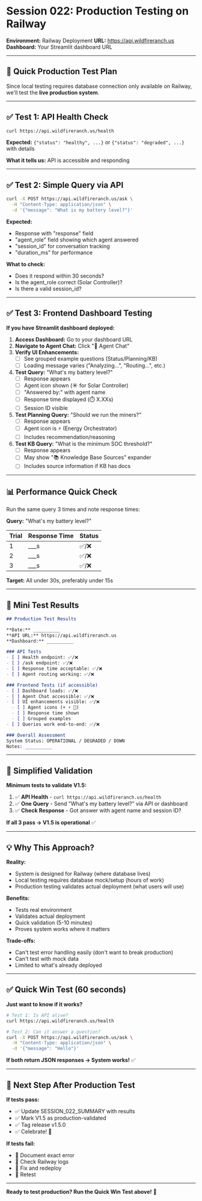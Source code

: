 # Session 022: Production Testing on Railway

**Environment:** Railway Deployment
**URL:** https://api.wildfireranch.us
**Dashboard:** Your Streamlit dashboard URL

---

## 🎯 Quick Production Test Plan

Since local testing requires database connection only available on Railway, we'll test the **live production system**.

---

## ✅ Test 1: API Health Check

```bash
curl https://api.wildfireranch.us/health
```

**Expected:** `{"status": "healthy", ...}` or `{"status": "degraded", ...}` with details

**What it tells us:** API is accessible and responding

---

## ✅ Test 2: Simple Query via API

```bash
curl -X POST https://api.wildfireranch.us/ask \
  -H "Content-Type: application/json" \
  -d '{"message": "What is my battery level?"}'
```

**Expected:**
- Response with "response" field
- "agent_role" field showing which agent answered
- "session_id" for conversation tracking
- "duration_ms" for performance

**What to check:**
- Does it respond within 30 seconds?
- Is the agent_role correct (Solar Controller)?
- Is there a valid session_id?

---

## ✅ Test 3: Frontend Dashboard Testing

**If you have Streamlit dashboard deployed:**

1. **Access Dashboard:** Go to your dashboard URL
2. **Navigate to Agent Chat:** Click "🤖 Agent Chat"
3. **Verify UI Enhancements:**
   - [ ] See grouped example questions (Status/Planning/KB)
   - [ ] Loading message varies ("Analyzing...", "Routing...", etc.)

4. **Test Query:** "What's my battery level?"
   - [ ] Response appears
   - [ ] Agent icon shown (☀️ for Solar Controller)
   - [ ] "Answered by:" with agent name
   - [ ] Response time displayed (⏱️ X.XXs)
   - [ ] Session ID visible

5. **Test Planning Query:** "Should we run the miners?"
   - [ ] Response appears
   - [ ] Agent icon is ⚡ (Energy Orchestrator)
   - [ ] Includes recommendation/reasoning

6. **Test KB Query:** "What is the minimum SOC threshold?"
   - [ ] Response appears
   - [ ] May show "📚 Knowledge Base Sources" expander
   - [ ] Includes source information if KB has docs

---

## 📊 Performance Quick Check

Run the same query 3 times and note response times:

**Query:** "What's my battery level?"

| Trial | Response Time | Status |
|-------|---------------|--------|
| 1 | ___s | ✅/❌ |
| 2 | ___s | ✅/❌ |
| 3 | ___s | ✅/❌ |

**Target:** All under 30s, preferably under 15s

---

## 🎯 Mini Test Results

```markdown
## Production Test Results

**Date:** __________
**API URL:** https://api.wildfireranch.us
**Dashboard:** __________

### API Tests
- [ ] Health endpoint: ✅/❌
- [ ] /ask endpoint: ✅/❌
- [ ] Response time acceptable: ✅/❌
- [ ] Agent routing working: ✅/❌

### Frontend Tests (if accessible)
- [ ] Dashboard loads: ✅/❌
- [ ] Agent Chat accessible: ✅/❌
- [ ] UI enhancements visible: ✅/❌
  - [ ] Agent icons (☀️ ⚡ 🎯)
  - [ ] Response time shown
  - [ ] Grouped examples
- [ ] Queries work end-to-end: ✅/❌

### Overall Assessment
System Status: OPERATIONAL / DEGRADED / DOWN
Notes: __________
```

---

## 🚀 Simplified Validation

**Minimum tests to validate V1.5:**

1. ✅ **API Health** - `curl https://api.wildfireranch.us/health`
2. ✅ **One Query** - Send "What's my battery level?" via API or dashboard
3. ✅ **Check Response** - Got answer with agent name and session ID?

**If all 3 pass → V1.5 is operational** ✅

---

## 💡 Why This Approach?

**Reality:**
- System is designed for Railway (where database lives)
- Local testing requires database mock/setup (hours of work)
- Production testing validates actual deployment (what users will use)

**Benefits:**
- Tests real environment
- Validates actual deployment
- Quick validation (5-10 minutes)
- Proves system works where it matters

**Trade-offs:**
- Can't test error handling easily (don't want to break production)
- Can't test with mock data
- Limited to what's already deployed

---

## ✅ Quick Win Test (60 seconds)

**Just want to know if it works?**

```bash
# Test 1: Is API alive?
curl https://api.wildfireranch.us/health

# Test 2: Can it answer a question?
curl -X POST https://api.wildfireranch.us/ask \
  -H "Content-Type: application/json" \
  -d '{"message": "Hello"}'
```

**If both return JSON responses → System works!** ✅

---

## 🎯 Next Step After Production Test

**If tests pass:**
- ✅ Update SESSION_022_SUMMARY with results
- ✅ Mark V1.5 as production-validated
- ✅ Tag release v1.5.0
- ✅ Celebrate! 🎉

**If tests fail:**
- 📝 Document exact error
- 🐛 Check Railway logs
- 🔧 Fix and redeploy
- 🔄 Retest

---

**Ready to test production? Run the Quick Win Test above!** 🚀
